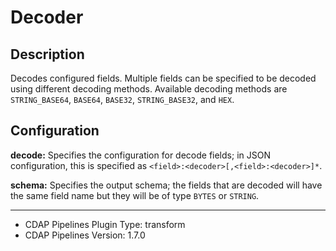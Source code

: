 # Decoder


Description
-----------
Decodes configured fields. Multiple fields can be specified to be decoded using different decoding methods.
Available decoding methods are ``STRING_BASE64``, ``BASE64``, ``BASE32``, ``STRING_BASE32``, and ``HEX``.


Configuration
-------------
**decode:** Specifies the configuration for decode fields; in JSON configuration, 
this is specified as ``<field>:<decoder>[,<field>:<decoder>]*``.

**schema:** Specifies the output schema; the fields that are decoded will have the same field
name but they will be of type ``BYTES`` or ``STRING``.

---
- CDAP Pipelines Plugin Type: transform
- CDAP Pipelines Version: 1.7.0
